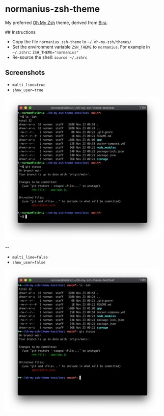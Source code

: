 # normanius-zsh-theme

My preferred [Oh My Zsh](https://ohmyz.sh/) theme, derived from [Bira](https://github.com/ohmyzsh/ohmyzsh/blob/master/themes/bira.zsh-theme).

## Instructions

- Copy the file `normanius.zsh-theme` to `~/.oh-my-zsh/themes/`
- Set the environment variable `ZSH_THEME` to `normanius`. For example in `~/.zshrc`: `ZSH_THEME="normanius"`
- Re-source the shell: `source ~/.zshrc`

## Screenshots


- `multi_line=true` 
- `show_user=true`

![multi_line](screenshots/normanius-multi-line.png)

--

- `multi_line=false` 
- `show_user=false`

![multi_line](screenshots/normanius-single-line.png)
